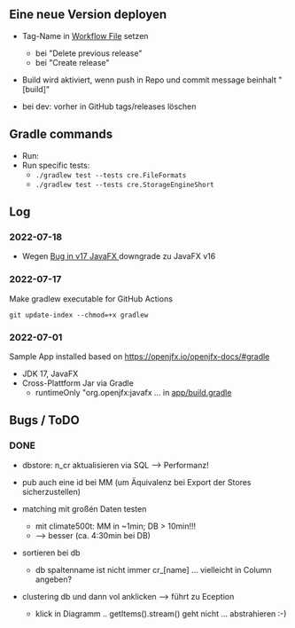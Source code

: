 




## Eine neue Version deployen

- Tag-Name in [Workflow File](.github/workflows/gradle_build.yml) setzen
    - bei "Delete previous release"
    - bei "Create release"
 

- Build wird aktiviert, wenn push in Repo und commit message beinhalt "[build]"

- bei dev: vorher in GitHub tags/releases löschen


## Gradle commands

- Run: 
- Run specific tests: 
    - ``./gradlew test --tests cre.FileFormats``
    - ``./gradlew test --tests cre.StorageEngineShort``




## Log



### 2022-07-18

- Wegen [Bug in v17 JavaFX ](https://bugs.openjdk.org/browse/JDK-8276553?attachmentSortBy=dateTime) downgrade zu JavaFX v16

### 2022-07-17

Make gradlew executable for GitHub Actions

``git update-index --chmod=+x gradlew``

### 2022-07-01

Sample App installed based on https://openjfx.io/openjfx-docs/#gradle

* JDK 17, JavaFX
* Cross-Plattform Jar via Gradle 
    * runtimeOnly "org.openjfx:javafx ... in [app/build.gradle](app/build.gradle)



## Bugs / ToDO



### DONE

- dbstore: n_cr aktualisieren via SQL --> Performanz!
- pub auch eine id bei MM (um Äquivalenz bei Export der Stores sicherzustellen)
- matching mit großén Daten testen 
    - mit climate500t: MM in ~1min; DB > 10min!!!
    - --> besser (ca. 4:30min bei DB)

- sortieren bei db
    - db spaltenname ist nicht immer cr_[name] ... vielleicht in Column angeben?

- clustering db und dann vol anklicken --> führt zu Eception
    - klick in Diagramm .. getItems().stream() geht nicht ... abstrahieren :-)
